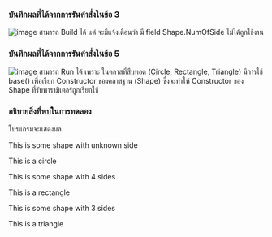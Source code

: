 ### บันทึกผลที่ได้จากการรันคำสั่งในข้อ 3
![image](https://github.com/VisawaPRO/03376836-OOP-2566-Lab-10/assets/144195555/a87d0d10-2a86-4fc0-8bec-dac7a4b58290)
สามารถ Build ได้ แต่ จะมีแจ้งเตือนว่า มี field Shape.NumOfSide ไม่ได้ถูกใช้งาน
### บันทึกผลที่ได้จากการรันคำสั่งในข้อ 5
![image](https://github.com/VisawaPRO/03376836-OOP-2566-Lab-10/assets/144195555/9404127c-2ea8-43c7-b15c-72df2b1e7930)
สามารถ Run ได้ เพราะ ในคลาสที่สืบทอด (Circle, Rectangle, Triangle) มีการใช้ base() เพื่อเรียก Constructor ของคลาสฐาน (Shape) ซึ่งจะทำให้ Constructor ของ Shape ที่รับพารามิเตอร์ถูกเรียกใช้
### อธิบายสิ่งที่พบในการทดลอง
โปรแกรมจะแสดงผล

This is some shape with unknown side

This is a circle

This is some shape with 4 sides

This is a rectangle

This is some shape with 3 sides

This is a triangle



